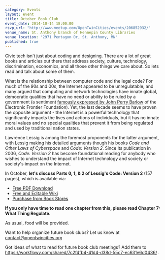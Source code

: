 ```yaml
---
category: Events
layout: event
title: October Book Club
event_date: 2014-10-14 18:00:00
rsvp_url: "http://www.meetup.com/OpenTwinCities/events/206852932/"
venue_name: St. Anthony branch of Hennepin County Libraries 
venue_location: "2971 Pentagon Dr, St. Anthony, MN"
published: true
---
```


Civic tech isn't just about coding and designing. There are a lot of great books and articles out there that address society, culture, technology, discrimination, economics, and all those other things we care about. So lets read and talk about some of them. 

What is the relationship between computer code and the legal code? For much of 
the 90s and 00s, the Internet appeared to be unregulatable, and many argued 
that computing and network technologies have innate global, democratic 
qualities that have no need or ability to be ruled by a government (a 
sentiment [famously expressed by John Perry Barlow](https://projects.eff.org/~barlow/Declaration-Final.html) 
of the Electronic Frontier Foundation). Yet, the last decade seems to have 
proven the opposite argument - the Internet is a powerful technology that 
significantly impacts the lives and actions of individuals, but it has no 
innate moral values and no special qualities that prevent it from being 
regulated and used by traditional nation states. 

Lawrence Lessig is among the foremost proponents for the latter argument, with 
Lessig making his detailed arguments though his books *Code and Other Laws of Cyberspace* 
and *Code: Version 2*.  Since its publication in 2006, *Code: Version 2* has 
become foundational reading for anybody who wishes to understand the impact of 
Internet technology and society or society's impact on the Internet.

In October, **let's discuss Parts 0, 1, & 2 of Lessig's Code: Version 2** (157 pages), which is available via:

- [Free PDF Download](http://codev2.cc/download+remix/)
- [Free and Editable Wiki](https://www.socialtext.net/codev2/) 
- [Purchase from Book Stores](http://codev2.cc/buy+codev2/)

**If you only have time to read one chapter from this, please read Chapter 7: What Thing Regulate.**

As usual, food will be provided.

Want to help organize future book clubs? Let us know at <contact@opentwincities.org>

Got ideas of what to read for future book club meetings? Add them to <https://workflowy.com/shared/7c2f4fb4-41d4-d38d-55c7-ec631e6d0436/> . 
